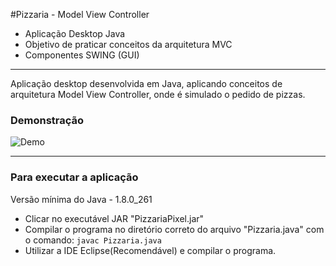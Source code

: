 #Pizzaria - Model View Controller
- Aplicação Desktop Java
- Objetivo de praticar conceitos da arquitetura MVC
- Componentes SWING (GUI)

------------
Aplicação desktop desenvolvida em Java, aplicando conceitos de arquitetura Model View Controller, onde é simulado o pedido de pizzas.
### Demonstração
![Demo](https://drive.google.com/uc?export=view&id=1OilM2GDn6XBvlDPRqH8jI9BvY4J9mbG0 "Pizzaria Pixel")

------------
### Para executar a aplicação
Versão mínima do Java - 1.8.0_261
- Clicar no executável JAR "PizzariaPixel.jar"
- Compilar o programa no diretório correto do arquivo "Pizzaria.java" com o comando:
`javac Pizzaria.java`
- Utilizar a IDE Eclipse(Recomendável) e compilar o programa.
